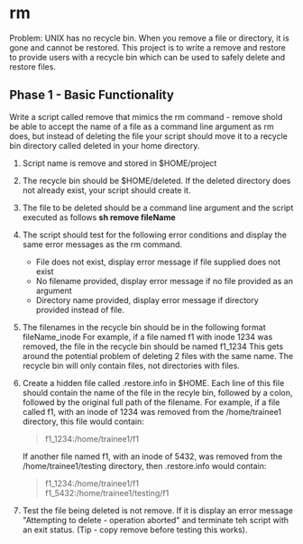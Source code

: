 # rm
Problem: UNIX has no recycle bin. When you remove a file or directory, it is gone and
cannot be restored. This project is to write a remove and restore to provide users with a
recycle bin which can be used to safely delete and restore files.

## Phase 1 - Basic Functionality
Write a script called remove that mimics the rm command - remove shold be able to
accept the name of a file as a command line argument as rm does, but instead of deleting
the file your script should move it to a recycle bin directory called deleted in your home
directory.

1. Script name is remove and stored in $HOME/project
2. The recycle bin should be $HOME/deleted. If the deleted directory does not already
   exist, your script should create it.
3. The file to be deleted should be a command line argument and the script executed
   as follows
   **sh remove fileName**
4. The script should test for the following error conditions and display the same error
   messages as the rm command.
   - File does not exist, display error message if file supplied does not exist
   - No filename provided, display error message if no file provided as an argument
   - Directory name provided, display error message if directory provided instead of file.
5. The filenames in the recycle bin should be in the following format
   fileName_inode
   For example, if a file named f1 with inode 1234 was removed, the file in the recycle
   bin should be named f1_1234
   This gets around the potential problem of deleting 2 files with the same name.
   The recycle bin will only contain files, not directories with files.
6. Create a hidden file called .restore.info in $HOME. Each line of this file should contain
   the name of the file in the recyle bin, followed by a colon, followed by the original full path of the filename. For example, if a file called f1, with an inode of 1234 was removed
   from the /home/trainee1 directory, this file would contain:
   
   >f1_1234:/home/trainee1/f1
   
   If another file named f1, with an inode of 5432, was removed from the /home/trainee1/testing
   directory, then .restore.info would contain:
   
   >f1_1234:/home/trainee1/f1  
   >f1_5432:/home/trainee1/testing/f1

7. Test the file being deleted is not remove. If it is display an error message 
   "Attempting to delete - operation aborted" and terminate teh script with an exit status.
   (Tip - copy remove before testing this works).